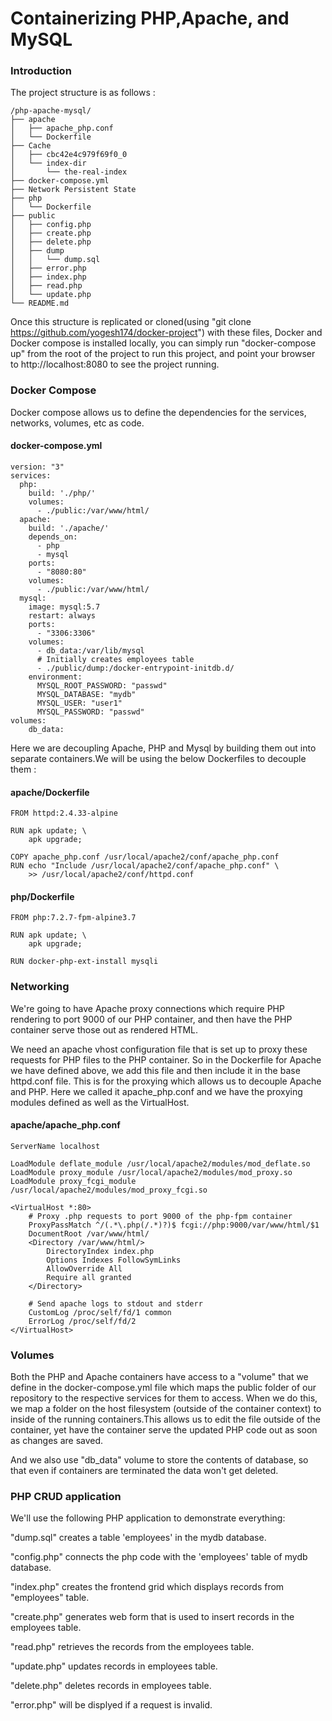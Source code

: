 Containerizing PHP,Apache, and MySQL
===================================

### Introduction
The project structure is as follows :

```
/php-apache-mysql/
├── apache
│   ├── apache_php.conf
│   └── Dockerfile
├── Cache
│   ├── cbc42e4c979f69f0_0
│   └── index-dir
│       └── the-real-index
├── docker-compose.yml
├── Network Persistent State
├── php
│   └── Dockerfile
├── public
│   ├── config.php
│   ├── create.php
│   ├── delete.php
│   ├── dump
│   │   └── dump.sql
│   ├── error.php
│   ├── index.php
│   ├── read.php
│   └── update.php
└── README.md
```

Once this structure is replicated or cloned(using "git clone https://github.com/yogesh174/docker-project") with these files, Docker and Docker compose is installed locally, you can simply run "docker-compose up" from the root of the project to run this project, and point your browser to http://localhost:8080 to see the project running.

### Docker Compose

Docker compose allows us to define the dependencies for the services, networks, volumes, etc as code.

#### docker-compose.yml
```
version: "3"
services:
  php:
    build: './php/'
    volumes:
      - ./public:/var/www/html/
  apache:
    build: './apache/'
    depends_on:
      - php
      - mysql
    ports:
      - "8080:80"
    volumes:
      - ./public:/var/www/html/
  mysql:
    image: mysql:5.7
    restart: always
    ports:
      - "3306:3306"
    volumes:
      - db_data:/var/lib/mysql
      # Initially creates employees table
      - ./public/dump:/docker-entrypoint-initdb.d/
    environment:
      MYSQL_ROOT_PASSWORD: "passwd"
      MYSQL_DATABASE: "mydb"
      MYSQL_USER: "user1"
      MYSQL_PASSWORD: "passwd"
volumes:
    db_data:
```

Here we are decoupling Apache, PHP and Mysql by building them out into separate containers.We will be using the below Dockerfiles to decouple them : 

#### apache/Dockerfile
```
FROM httpd:2.4.33-alpine

RUN apk update; \
    apk upgrade;

COPY apache_php.conf /usr/local/apache2/conf/apache_php.conf
RUN echo "Include /usr/local/apache2/conf/apache_php.conf" \
    >> /usr/local/apache2/conf/httpd.conf
```

#### php/Dockerfile
```
FROM php:7.2.7-fpm-alpine3.7

RUN apk update; \
    apk upgrade;

RUN docker-php-ext-install mysqli
```

### Networking

We're going to have Apache proxy connections which require PHP rendering to port 9000 of our PHP container, and then have the PHP container serve those out as rendered HTML.

We need an apache vhost configuration file that is set up to proxy these requests for PHP files to the PHP container. So in the Dockerfile for Apache we have defined above, we add this file and then include it in the base httpd.conf file. This is for the proxying which allows us to decouple Apache and PHP. Here we called it apache_php.conf and we have the proxying modules defined as well as the VirtualHost.

#### apache/apache_php.conf
```
ServerName localhost

LoadModule deflate_module /usr/local/apache2/modules/mod_deflate.so
LoadModule proxy_module /usr/local/apache2/modules/mod_proxy.so
LoadModule proxy_fcgi_module /usr/local/apache2/modules/mod_proxy_fcgi.so

<VirtualHost *:80>
    # Proxy .php requests to port 9000 of the php-fpm container
    ProxyPassMatch ^/(.*\.php(/.*)?)$ fcgi://php:9000/var/www/html/$1
    DocumentRoot /var/www/html/
    <Directory /var/www/html/>
        DirectoryIndex index.php
        Options Indexes FollowSymLinks
        AllowOverride All
        Require all granted
    </Directory>
    
    # Send apache logs to stdout and stderr
    CustomLog /proc/self/fd/1 common
    ErrorLog /proc/self/fd/2
</VirtualHost>
```

### Volumes

Both the PHP and Apache containers have access to a "volume" that we define in the docker-compose.yml file which maps the public folder of our repository to the respective services for them to access. When we do this, we map a folder on the host filesystem (outside of the container context) to inside of the running containers.This allows us to edit the file outside of the container, yet have the container serve the updated PHP code out as soon as changes are saved.

And we also use "db_data" volume to store the contents of database, so that even if containers are terminated the data won't get deleted.

### PHP CRUD application

We'll use the following PHP application to demonstrate everything:

"dump.sql" creates a table 'employees' in the mydb database. 

"config.php" connects the php code with the 'employees' table of mydb database.

"index.php" creates the frontend grid which displays records from "employees" table.

"create.php" generates web form that is used to insert records in the employees table.

"read.php" retrieves the records from the employees table.

"update.php" updates records in employees table.

"delete.php" deletes records in employees table.

"error.php" will be displyed if a request is invalid.